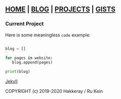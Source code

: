 

## [HOME](index.md) | [BLOG](blog.md) | [PROJECTS](projects.md) | [GISTS](gists.md)




### Current Project

Here is some meaningless `code` example:

```python

blog = []

for pages in website:
   blog.append(pages)

print(blog)   

```



[Jekyll](https://jekyllrb.com/)

COPYRIGHT (c) 2019-2020 Hakkeray / Ru Kein
